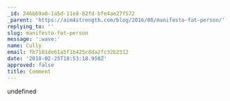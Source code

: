 ```yaml
---
_id: 246b69a0-1a5d-11e8-82fd-bfe4ae27f572
_parent: 'https://aim4strength.com/blog/2016/08/manifesto-fat-person/'
replying_to: ''
slug: manifesto-fat-person
message: ':wave:'
name: Cully
email: fb7181de61a5f1b425c8da2fc32b2312
date: '2018-02-25T18:53:18.958Z'
approved: false
title: Comment
---
```

undefined
